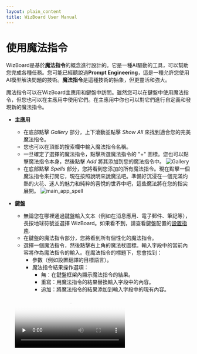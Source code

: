 ```yaml
---
layout: plain_content
title: WizBoard User Manual
---
```

# 使用魔法指令

WizBoard是基於**魔法指令**的概念進行設計的。它是一種AI驅動的工具，可以幫助您完成各種任務。您可能已經聽說過**Prompt Engineering**，這是一種允許您使用AI模型解決問題的技術。**魔法指令**是這種技術的抽象，但更靈活和強大。

魔法指令可以在WizBoard主應用和鍵盤中訪問。雖然您可以在鍵盤中使用魔法指令，但您也可以在主應用中使用它們。在主應用中你也可以對它們進行自定義和發現新的魔法指令。

* **主應用**
    * 在底部點擊 *Gallery* 部分，上下滾動並點擊 *Show All* 來找到適合您的完美魔法指令。
    * 您也可以在頂部的搜索欄中輸入魔法指令名稱。
    * 一旦確定了選擇的魔法指令，點擊所選魔法指令的 "+" 圖標。您也可以點擊魔法指令本身，然後點擊 *Add* 將其添加到您的魔法指令中。
    ![Gallery](/assets/help/gallery_en.jpg)
    * 在底部點擊 *Spells* 部分，您將看到您添加的所有魔法指令。現在點擊一個魔法指令來打開它，現在按照說明來說魔法吧。準備好沉浸在一個充滿灼熱的火花、迷人的魅力和純粹的喜悅的世界中吧，這些魔法將在您的指尖展開。
    ![main_app_spell](/assets/help/main_app_spell_en.jpg)

* **鍵盤**
    * 無論您在哪裡通過鍵盤輸入文本（例如在消息應用、電子郵件、筆記等），長按地球符號並選擇 WizBoard。如果看不到，請查看鍵盤配置的[設置指南](setup_keyboard).
    * 在鍵盤的魔法指令部分，您將看到所有個性化的魔法指令。
    * 選擇一個魔法指令，然後點擊右上角的魔法杖圖標。輸入字段中的當前內容將作為魔法指令的輸入。在魔法指令的標題下，您會找到：
        * 參數（例如設置翻譯的目標語言）。
        * 魔法指令結果操作選項：
            * 無：在鍵盤框架內顯示魔法指令的結果。
            * 重寫：用魔法指令的結果替換輸入字段中的內容。
            * 追加：將魔法指令的結果添加到輸入字段中的現有內容。
    <video id="video" controls="" preload="none" poster="封面">
      <source id="mp4" src="/assets/help/use_keyboard.mp4" type="video/mp4">
    </videos>
